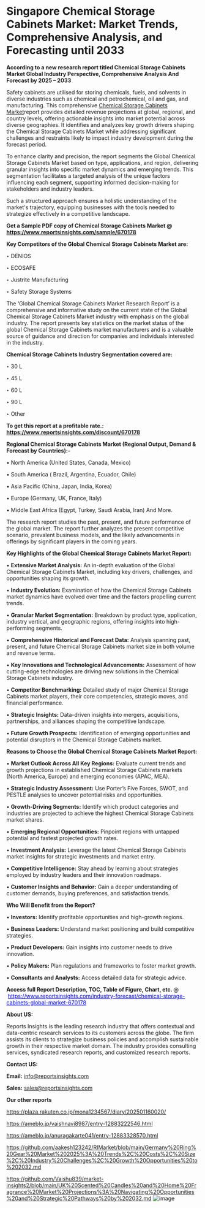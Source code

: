 # Singapore Chemical Storage Cabinets Market: Market Trends, Comprehensive Analysis, and Forecasting until 2033

<strong>According to a new research report titled Chemical Storage Cabinets Market Global Industry Perspective, Comprehensive Analysis And Forecast by 2025 – 2033</strong>

Safety cabinets are utilised for storing chemicals, fuels, and solvents in diverse industries such as chemical and petrochemical, oil and gas, and manufacturing. This comprehensive <a href=https://www.reportsinsights.com/sample/670178>Chemical Storage Cabinets Market</a>report provides detailed revenue projections at global, regional, and country levels, offering actionable insights into market potential across diverse geographies. It identifies and analyzes key growth drivers shaping the Chemical Storage Cabinets Market while addressing significant challenges and restraints likely to impact industry development during the forecast period.

To enhance clarity and precision, the report segments the Global Chemical Storage Cabinets Market based on type, applications, and region, delivering granular insights into specific market dynamics and emerging trends. This segmentation facilitates a targeted analysis of the unique factors influencing each segment, supporting informed decision-making for stakeholders and industry leaders.

Such a structured approach ensures a holistic understanding of the market's trajectory, equipping businesses with the tools needed to strategize effectively in a competitive landscape.

<strong>Get a Sample PDF copy of Chemical Storage Cabinets Market </strong><strong>@<a href=https://www.reportsinsights.com/sample/670178 style=color:#0000ff;> https://www.reportsinsights.com/sample/670178</a></strong></font>

<strong>Key Competitors of the Global Chemical Storage Cabinets Market are:</strong>

‣ DENIOS

‣ ECOSAFE

‣ Justrite Manufacturing

‣ Safety Storage Systems

The ‘Global Chemical Storage Cabinets Market Research Report’ is a comprehensive and informative study on the current state of the Global Chemical Storage Cabinets Market industry with emphasis on the global industry. The report presents key statistics on the market status of the global Chemical Storage Cabinets market manufacturers and is a valuable source of guidance and direction for companies and individuals interested in the industry.

<strong>Chemical Storage Cabinets Industry Segmentation covered are:</strong>

‣ 30 L

‣ 45 L

‣ 60 L

‣ 90 L

‣ Other

<strong>To get this report at a profitable rate.: <a href=https://www.reportsinsights.com/discount/670178 style=color:#0000ff;>https://www.reportsinsights.com/discount/670178</a></strong></font>

<strong>Regional Chemical Storage Cabinets Market (Regional Output, Demand &amp; Forecast by Countries):-</strong>

• North America (United States, Canada, Mexico)

• South America ( Brazil, Argentina, Ecuador, Chile)

• Asia Pacific (China, Japan, India, Korea)

• Europe (Germany, UK, France, Italy)

• Middle East Africa (Egypt, Turkey, Saudi Arabia, Iran) And More.

The research report studies the past, present, and future performance of the global market. The report further analyzes the present competitive scenario, prevalent business models, and the likely advancements in offerings by significant players in the coming years.

<strong>Key Highlights of the Global Chemical Storage Cabinets Market Report:</strong>

• <strong>Extensive Market Analysis:</strong> An in-depth evaluation of the Global Chemical Storage Cabinets Market, including key drivers, challenges, and opportunities shaping its growth.

• <strong>Industry Evolution:</strong> Examination of how the Chemical Storage Cabinets market dynamics have evolved over time and the factors propelling current trends.

• <strong>Granular Market Segmentation:</strong> Breakdown by product type, application, industry vertical, and geographic regions, offering insights into high-performing segments.

• <strong>Comprehensive Historical and Forecast Data:</strong> Analysis spanning past, present, and future Chemical Storage Cabinets market size in both volume and revenue terms.

• <strong>Key Innovations and Technological Advancements:</strong> Assessment of how cutting-edge technologies are driving new solutions in the Chemical Storage Cabinets industry.

• <strong>Competitor Benchmarking:</strong> Detailed study of major Chemical Storage Cabinets market players, their core competencies, strategic moves, and financial performance.

• <strong>Strategic Insights:</strong> Data-driven insights into mergers, acquisitions, partnerships, and alliances shaping the competitive landscape.

• <strong>Future Growth Prospects:</strong> Identification of emerging opportunities and potential disruptors in the Chemical Storage Cabinets market.

<strong>Reasons to Choose the Global Chemical Storage Cabinets Market Report:</strong>

• <strong>Market Outlook Across All Key Regions:</strong> Evaluate current trends and growth projections in established Chemical Storage Cabinets markets (North America, Europe) and emerging economies (APAC, MEA).

• <strong>Strategic Industry Assessment:</strong> Use Porter’s Five Forces, SWOT, and PESTLE analyses to uncover potential risks and opportunities.

• <strong>Growth-Driving Segments:</strong> Identify which product categories and industries are projected to achieve the highest Chemical Storage Cabinets market shares.

• <strong>Emerging Regional Opportunities:</strong> Pinpoint regions with untapped potential and fastest projected growth rates.

• <strong>Investment Analysis:</strong> Leverage the latest Chemical Storage Cabinets market insights for strategic investments and market entry.

• <strong>Competitive Intelligence:</strong> Stay ahead by learning about strategies employed by industry leaders and their innovation roadmaps.

• <strong>Customer Insights and Behavior:</strong> Gain a deeper understanding of customer demands, buying preferences, and satisfaction trends.

<strong>Who Will Benefit from the Report?</strong>

• <strong>Investors:</strong> Identify profitable opportunities and high-growth regions.

• <strong>Business Leaders:</strong> Understand market positioning and build competitive strategies.

• <strong>Product Developers:</strong> Gain insights into customer needs to drive innovation.

• <strong>Policy Makers:</strong> Plan regulations and frameworks to foster market growth.

• <strong>Consultants and Analysts:</strong> Access detailed data for strategic advice.
</ul>
<strong>Access full Report Description, TOC, Table of Figure, Chart, etc. </strong>@  <a href=https://www.reportsinsights.com/industry-forecast/chemical-storage-cabinets-global-market-670178 style=color:#0000ff;>https://www.reportsinsights.com/industry-forecast/chemical-storage-cabinets-global-market-670178</a></font>

<strong><strong>About US</strong>:</strong>

Reports Insights is the leading research industry that offers contextual and data-centric research services to its customers across the globe. The firm assists its clients to strategize business policies and accomplish sustainable growth in their respective market domain. The industry provides consulting services, syndicated research reports, and customized research reports.

<strong>Contact US:</strong>

<p class=""""><b>Email:</b> <a href=mailto:info@reportsinsights.com>info@reportsinsights.com</a></p>
<p class=""""><b>Sales:</b> <a href=mailto:sales@reportsinsights.com>sales@reportsinsights.com</a></p>

<strong>Our other reports</strong>

<a href=https://plaza.rakuten.co.jp/mona1234567/diary/202501160020/>https://plaza.rakuten.co.jp/mona1234567/diary/202501160020/</a>

<a href=https://ameblo.jp/vaishnavi8987/entry-12883222546.html>https://ameblo.jp/vaishnavi8987/entry-12883222546.html</a>

<a href=https://ameblo.jp/anuragakarte041/entry-12883328570.html>https://ameblo.jp/anuragakarte041/entry-12883328570.html</a>

<a href=https://github.com/aakesh123242/RIMarket/blob/main/Germany%20Ring%20Gear%20Market%202025%3A%20Trends%2C%20Costs%2C%20Size%2C%20Industry%20Challenges%2C%20Growth%20Opportunities%20to%202032.md>https://github.com/aakesh123242/RIMarket/blob/main/Germany%20Ring%20Gear%20Market%202025%3A%20Trends%2C%20Costs%2C%20Size%2C%20Industry%20Challenges%2C%20Growth%20Opportunities%20to%202032.md</a>

<a href=https://github.com/Vaishu839/market-insights2/blob/main/UK%20Scented%20Candles%20and%20Home%20Fragrance%20Market%20Projections%3A%20Navigating%20Opportunities%20and%20Strategic%20Pathways%20by%202032.md>https://github.com/Vaishu839/market-insights2/blob/main/UK%20Scented%20Candles%20and%20Home%20Fragrance%20Market%20Projections%3A%20Navigating%20Opportunities%20and%20Strategic%20Pathways%20by%202032.md</a>
![image](https://github.com/user-attachments/assets/7962fd24-26a7-4d0f-8736-57a35a23e6e1)
